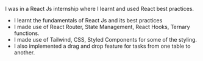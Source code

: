 I was in a React Js internship where I learnt and used React best practices.
- I learnt the fundamentals of React Js and its best practices
- I made use of React Router, State Management, React Hooks, Ternary functions.
- I made use of Tailwind, CSS, Styled Components for some of the styling.
- I also implemented a drag and drop feature for tasks from one table to another.
